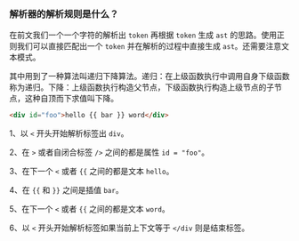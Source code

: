### 解析器的解析规则是什么？

在前文我们一个一个字符的解析出 `token` 再根据 `token` 生成 `ast` 的思路。使用正则我们可以直接匹配出一个 `token` 并在解析的过程中直接生成 `ast`。还需要注意文本模式。

其中用到了一种算法叫递归下降算法。递归：在上级函数执行中调用自身下级函数称为递归。下降：上级函数执行构造父节点，下级函数执行构造上级节点的子节点，这种自顶而下求值叫下降。

```html
<div id="foo">hello {{ bar }} word</div>
```

1、以 `<` 开头开始解析标签出 `div`。

2、在 `>` 或者自闭合标签 `/>` 之间的都是属性 `id = "foo"`。

3、在下一个 `<` 或者 `{{` 之间的都是文本 `hello`。

4、在 `{{` 和 `}}` 之间是插值 `bar`。

5、在下一个 `<` 或者 `{{` 之间的都是文本 `word`。

6、以 `<` 开头开始解析标签如果当前上下文等于 `</div` 则是结束标签。
